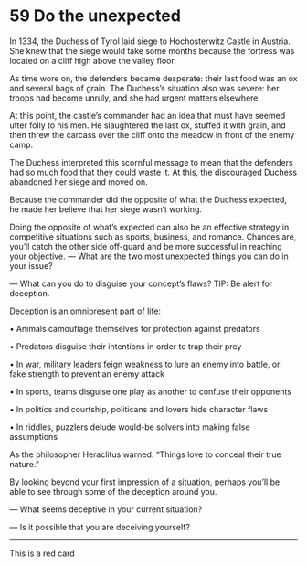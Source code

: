 # 59 Do the unexpected

In 1334, the Duchess of Tyrol laid siege to Hochosterwitz Castle in Austria. She knew that the siege would take some months because the fortress was located on a cliff high above the valley floor.

As time wore on, the defenders became desperate: their last food was an ox and several bags of grain. The Duchess’s situation also was severe: her troops had become unruly, and she had urgent matters elsewhere.

At this point, the castle’s commander had an idea that must have seemed utter folly to his men. He slaughtered the last ox, stuffed it with grain, and then threw the carcass over the cliff onto the meadow in front of the enemy camp.

The Duchess interpreted this scornful message to mean that the defenders had so much food that they could waste it. At this, the discouraged Duchess abandoned her siege and moved on.

Because the commander did the opposite of what the Duchess expected, he made her believe that her siege wasn’t working.

Doing the opposite of what’s expected can also be an effective strategy in competitive situations such as sports, business, and romance. Chances are, you’ll catch the other side off-guard and be more successful in reaching your objective.
— What are the two most unexpected things you can do in your issue?

— What can you do to disguise your concept’s flaws?
TIP: Be alert for deception.

Deception is an omnipresent part of life:

• Animals camouflage themselves for protection against predators

• Predators disguise their intentions in order to trap their prey

• In war, military leaders feign weakness to lure an enemy into battle, or fake strength to prevent an enemy attack

• In sports, teams disguise one play as another to confuse their opponents

• In politics and courtship, politicans and lovers hide character flaws

• In riddles, puzzlers delude would-be solvers into making false assumptions

As the philosopher Heraclitus warned: “Things love to conceal their true nature.”


By looking beyond your first impression of a situation, perhaps you’ll be able to see through some of the deception around you.

— What seems deceptive in your current situation?

— Is it possible that you are deceiving yourself?

---

This is a red card
